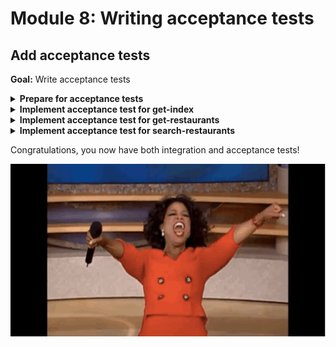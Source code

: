# Module 8: Writing acceptance tests

## Add acceptance tests

**Goal:** Write acceptance tests

<details>
<summary><b>Prepare for acceptance tests</b></summary><p>

1. Open `steps/when.js`.

2. First, we need to add a couple of dependencies, let's add them to the top of the file.

```javascript
const aws4 = require('aws4')
const URL = require('url')
const http = require('axios')
```

These are necessary because we'll need to make HTTP request to the deploy API endpoints, and where applicable we might need to sign the request with our IAM credentials (e.g. with the `/restaurants` endpoint) which is why we need `aws4`.

To allow the `when` module to toggle between "invoke function locally" and "call the deployed API", we can use an environment variable that is set when we run the test.

Let's call this environment variable `TEST_MODE`.

So let's add this line to the top of the `when.js` file:

```javascript
const mode = process.env.TEST_MODE
```

And let's say if `mode` is `handler`, then we'll invoke the functions locally, otherwise, if it's `http`, then we'll call the deploy API endpoint.

2. With that in mind, let's modify the `when.we_invoke_get_index` function to toggle between invoking function locally and remotely.

```javascript
const we_invoke_get_index = async () => {
  switch (mode) {
    case 'handler':
      return await viaHandler({}, 'get-index')
    case 'http':
      return await viaHttp('', 'GET')
    default:
      throw new Error(`unsupported mode: ${mode}`)
  }
}
```

Don't worry, we'll implement the `viaHttp` method in a minute, for now, just know that we need to pass in a relative path (in this case `''` for the root) and a HTTP method (`'GET'` in this case).

To make the HTTP request, we need to know the root URL for the deploy API and put it somewhere so the `viaHttp` method can use.

Luckily, we already capture and load environment variables via the `serverless-export-env` plugin and the `dotEnv` module.

So we just need to add the root URL to our API as an environment variable.

3. Open `serverless.yml`.

4. Add the following to the `provider` section:

```yml
environment:
  rest_api_url: !Sub https://${ApiGatewayRestApi}.execute-api.${AWS::Region}.amazonaws.com/${sls:stage}
```

Because this environment variable is added to the `provider` section as opposed to under a specific function's definition, it's added to all the functions in this project.

After this change, the `provider` section of your `serverless.yml` should look like this (pay attention to the indentation):

```yml
provider:
  name: aws
  runtime: nodejs18.x
  iam:
    role:
      statements:
        - Effect: Allow
          Action: dynamodb:scan
          Resource: !GetAtt RestaurantsTable.Arn
        - Effect: Allow
          Action: execute-api:Invoke
          Resource: !Sub arn:aws:execute-api:${AWS::Region}:${AWS::AccountId}:${ApiGatewayRestApi}/${sls:stage}/GET/restaurants
  environment:
    rest_api_url: !Sub https://${ApiGatewayRestApi}.execute-api.${AWS::Region}.amazonaws.com/${sls:stage}
```

The `serverless-export-env` plugin would add this new environment variable to the `.env` file, which is then picked up and loaded into our tests by the `init` module.

But we also need to set the `TEST_MODE` environment variable too. We'll do that in the `scripts` in `package.json`

5. Open `package.json`.

6. Change the `test` script to the following:

```json
"test": "npm run dotEnv && cross-env TEST_MODE=handler jest"
```

After this change, your `scripts` object should look like this:

```json
  "scripts": {
    "dotEnv": "sls export-env --all",
    "test": "npm run dotEnv && cross-env TEST_MODE=handler jest"
  },
```

This sets the `TEST_MODE` environment variable to `handler` whenever we run `npm run test` (or `npm t`).

7. Rerun the integration tests

`npm run test`

and see that the tests are still passing.

```
 PASS  tests/test_cases/get-restaurants.tests.js
 PASS  tests/test_cases/search-restaurants.tests.js
 PASS  tests/test_cases/get-index.tests.js

Test Suites: 3 passed, 3 total
Tests:       3 passed, 3 total
Snapshots:   0 total
Time:        1.74s, estimated 2s
```

Ok, now we're ready to implement the acceptance test.

</p></details>

<details>
<summary><b>Implement acceptance test for get-index</b></summary><p>

Now, let's fill in the gaps and implement the `viaHttp` method we left off in the last exercise.

1. Open `steps/when.js`.

2. Add the following after the `viaHandler` function:

```javascript
const respondFrom = async (httpRes) => ({
  statusCode: httpRes.status,
  body: httpRes.data,
  headers: httpRes.headers
})

const signHttpRequest = (url) => {
  const urlData = URL.parse(url)
  const opts = {
    host: urlData.hostname,
    path: urlData.pathname
  }

  aws4.sign(opts)
  return opts.headers
}

const viaHttp = async (relPath, method, opts) => {
  const url = `${process.env.rest_api_url}/${relPath}`
  console.info(`invoking via HTTP ${method} ${url}`)

  try {
    const data = _.get(opts, "body")
    let headers = {}
    if (_.get(opts, "iam_auth", false) === true) {
      headers = signHttpRequest(url)
    }

    const authHeader = _.get(opts, "auth")
    if (authHeader) {
      headers.Authorization = authHeader
    }

    const httpReq = http.request({
      method, url, headers, data
    })

    const res = await httpReq
    return respondFrom(res)
  } catch (err) {
    if (err.status) {
      return {
        statusCode: err.status,
        headers: err.response.headers
      }
    } else {
      throw err
    }
  }
}
```

Let's break it down.

This `viaHttp` method makes a HTTP request to the relative path on the `rest_api_url` environment variable (which we configured in the `serverless.yml` and loaded through `.env` file that's generated before every test).

You can pass in an `opts` object to pass in additional arguments:

* `body`: useful for `POST` and `PUT` requests.
* `iam_auth`: we should sign the HTTP request using our IAM credentials (which is what the `signHttpRequest` method is for)
* `auth`: include this as the `Authorization` header, used for authenticating against Cognito-protected endpoints (i.e. `search-restaurants`)

Since `axios` has a different response structure to our Lambda function, we need the `respondFrom` method massage the `axios` response to what we need.

Now, to actually run the acceptance test, we need to a new script to `package.json`.

3. Open `package.json`.

4. Add an `acceptance` script to `scripts`.

```json
"acceptance": "npm run dotEnv && cross-env TEST_MODE=http jest"
```

After this change, your `scripts` section should look like this:

```json
  "scripts": {
    "dotEnv": "sls export-env --all",
    "test": "npm run dotEnv && cross-env TEST_MODE=handler jest",
    "acceptance": "npm run dotEnv && cross-env TEST_MODE=http jest"
  },
```

5. Run the acceptance test

`npm run acceptance`

and see that the `get-index` function is failing

```
 PASS  tests/test_cases/get-restaurants.tests.js
 PASS  tests/test_cases/search-restaurants.tests.js
 FAIL  tests/test_cases/get-index.tests.js
  ● Console

    console.info tests/steps/when.js:39
      invoking via HTTP GET https://4q8sbvheq2.execute-api.us-east-1.amazonaws.com/dev/

  ● When we invoke the GET / endpoint › Should return the index page with 8 restaurants

    expect(received).toEqual(expected) // deep equality

    Expected: "text/html; charset=UTF-8"
    Received: undefined

      11 |
      12 |     expect(res.statusCode).toEqual(200)
    > 13 |     expect(res.headers['Content-Type']).toEqual('text/html; charset=UTF-8')
         |                                         ^
      14 |     expect(res.body).toBeDefined()
      15 |
      16 |     const $ = cheerio.load(res.body)

      at Object.it (tests/test_cases/get-index.tests.js:13:41)

Test Suites: 1 failed, 2 passed, 3 total
Tests:       1 failed, 2 passed, 3 total
Snapshots:   0 total
Time:        1.933s, estimated 2s
```

This is because the HTTP client `axios` lower-cases the `Content-Type` automatically, but both our test and the `get-index` function is returning camel-case.

At this point, you have two options:

1. in the `respondFrom` function, change the `Content-Type` header to be camel-case
2. change the `viaHandler` method and the `get-index` function to use lower case `content-type` to match `axios`'s behaviour

While I don't have a strong preference either way, I opted for option 2.

6. Modify `test_cases/get-index.tests.js` to look for `content-type` instead of `Content-Type`

```javascript
expect(res.headers['content-type']).toEqual('text/html; charset=UTF-8')
```

7. Modify `functions/get-index.js` to return `content-type` header instead of `Content-Type`

```javascript
const response = {
  statusCode: 200,
  headers: {
    'content-type': 'text/html; charset=UTF-8'
  },
  body: html
}
```

8. Modify `steps/when.js`'s `viaHandler` method to look for `content-type` instead of `Content-Type`

```javascript
const viaHandler = async (event, functionName) => {
  const handler = require(`${APP_ROOT}/functions/${functionName}`).handler

  const context = {}
  const response = await handler(event, context)
  const contentType = _.get(response, 'headers.content-type', 'application/json');
  if (response.body && contentType === 'application/json') {
    response.body = JSON.parse(response.body);
  }
  return response
}
```

9. Run the acceptance test

`npm run acceptance`

and see that the `get-index` function is now passing

```
 PASS  tests/test_cases/get-index.tests.js
  ● Console

    console.info tests/steps/when.js:39
      invoking via HTTP GET https://4q8sbvheq2.execute-api.us-east-1.amazonaws.com/dev/

 PASS  tests/test_cases/get-restaurants.tests.js
 PASS  tests/test_cases/search-restaurants.tests.js

Test Suites: 3 passed, 3 total
Tests:       3 passed, 3 total
Snapshots:   0 total
Time:        1.924s, estimated 2s
```

You can tell the `get-index` test is now calling the deployed endpoint by this log message:

```bash
invoking via HTTP GET https://4q8sbvheq2.execute-api.us-east-1.amazonaws.com/dev/
```

</p></details>

<details>
<summary><b>Implement acceptance test for get-restaurants</b></summary><p>

1. Modify `when.we_invoke_get_restaurants` to toggle between invoking function locally and remotely

```javascript
const we_invoke_get_restaurants = async () => {
  switch (mode) {
    case 'handler':
      return await viaHandler({}, 'get-restaurants')
    case 'http':
      return await viaHttp('restaurants', 'GET', { iam_auth: true })
    default:
      throw new Error(`unsupported mode: ${mode}`)
  }
}
```

2. Run the acceptance test

`npm run acceptance`

and see that both `get-index` and `get-restaurants` tests are passing

```
 PASS  tests/test_cases/get-restaurants.tests.js
  ● Console

    console.info tests/steps/when.js:39
      invoking via HTTP GET https://4q8sbvheq2.execute-api.us-east-1.amazonaws.com/dev/restaur
ants

 PASS  tests/test_cases/search-restaurants.tests.js
 PASS  tests/test_cases/get-index.tests.js
  ● Console

    console.info tests/steps/when.js:39
      invoking via HTTP GET https://4q8sbvheq2.execute-api.us-east-1.amazonaws.com/dev/


Test Suites: 3 passed, 3 total
Tests:       3 passed, 3 total
Snapshots:   0 total
Time:        1.707s, estimated 2s
```

</p></details>

<details>
<summary><b>Implement acceptance test for search-restaurants</b></summary><p>

This is a bit trickier, since the `search-restaurant` endpoint is protected by a Cognito custom authorizer. It means our test code would need to authenticate itself against Cognito first.

Remember that `server` client we created when set up the Cognito user pool? If not, look in your `serverless.yml` you'll find it.

```yml
ServerCognitoUserPoolClient:
  Type: AWS::Cognito::UserPoolClient
  Properties:
    ClientName: server
    UserPoolId: !Ref CognitoUserPool
    ExplicitAuthFlows:
      - ALLOW_ADMIN_USER_PASSWORD_AUTH
      - ALLOW_REFRESH_TOKEN_AUTH
    PreventUserExistenceErrors: ENABLED
```

The `ALLOW_ADMIN_USER_PASSWORD_AUTH` auth flow allows us to call the Cognito admin endpoints to register users and sign in as them.

Oh, and to avoid having an implicit dependency on some user having been created in Cognito, each test should create its own user, and delete it afterwards.

And to avoid clashing on username, let's use randomized usernames.

1. Install `chance` as a dependency

`npm install --save chance`

[Chance](https://chancejs.com/) is a handy module for generating random strings, names, etc. We'll use it to generate usernames, first names and last names, etc.

Notice that I'm installing it as a production dependency, and not a dev dependency? It's because we're going to use it in later exercises too ;-)

2. Add a file `given.js` to `steps` folder

3. Install the aws-sdk client for Cognito User Pool

`npm install --save-dev @aws-sdk/client-cognito-identity-provider`

We will use it to create users in our Cognito User Pool for the test.

4. Modify `steps/given.js` to the following

```javascript
const { 
  CognitoIdentityProviderClient,
  AdminCreateUserCommand,
  AdminInitiateAuthCommand,
  AdminRespondToAuthChallengeCommand
} = require('@aws-sdk/client-cognito-identity-provider')
const chance  = require('chance').Chance()

// needs number, special char, upper and lower case
const random_password = () => `${chance.string({ length: 8})}B!gM0uth`

const an_authenticated_user = async () => {
  const cognito = new CognitoIdentityProviderClient()
  
  const userpoolId = process.env.cognito_user_pool_id
  const clientId = process.env.cognito_server_client_id

  const firstName = chance.first({ nationality: "en" })
  const lastName = chance.last({ nationality: "en" })
  const suffix = chance.string({length: 8, pool: "abcdefghijklmnopqrstuvwxyz"})
  const username = `test-${firstName}-${lastName}-${suffix}`
  const password = random_password()
  const email = `${firstName}-${lastName}@big-mouth.com`

  const createReq = new AdminCreateUserCommand({
    UserPoolId: userpoolId,
    Username: username,
    MessageAction: 'SUPPRESS',
    TemporaryPassword: password,
    UserAttributes: [
      { Name: "given_name", Value: firstName },
      { Name: "family_name", Value: lastName },
      { Name: "email", Value: email }
    ]
  })
  await cognito.send(createReq)

  console.log(`[${username}] - user is created`)
  
  const req = new AdminInitiateAuthCommand({
    AuthFlow: 'ADMIN_NO_SRP_AUTH',
    UserPoolId: userpoolId,
    ClientId: clientId,
    AuthParameters: {
      USERNAME: username,
      PASSWORD: password
    }
  })
  const resp = await cognito.send(req)

  console.log(`[${username}] - initialised auth flow`)

  const challengeReq = new AdminRespondToAuthChallengeCommand({
    UserPoolId: userpoolId,
    ClientId: clientId,
    ChallengeName: resp.ChallengeName,
    Session: resp.Session,
    ChallengeResponses: {
      USERNAME: username,
      NEW_PASSWORD: random_password()
    }
  })
  const challengeResp = await cognito.send(challengeReq)
  
  console.log(`[${username}] - responded to auth challenge`)

  return {
    username,
    firstName,
    lastName,
    idToken: challengeResp.AuthenticationResult.IdToken
  }
}

module.exports = {
  an_authenticated_user
}
```

This requires the env vars `cognito_user_pool_id` and `cognito_server_client_id`.

While the `cognito_user_pool_id` is already captured as an environment variable for the `get-index` function, we need to add the `cognito_server_client_id` environment variable.

5. None of our functions need the Cognito server client id, but for the purpose of our tests, we need to capture it somehow. The closest function I can think of is the `get-index` function, so let's put it there.

Open the `serverless.yml` and update the `get-index` function's definition to add a `cognito_server_client_id` environment variable like this:

`cognito_server_client_id: !Ref ServerCognitoUserPoolClient`

After this change, your `get-index` function should look like this:

```yml
get-index:
  handler: functions/get-index.handler
  events:
    - http:
        path: /
        method: get
  environment:
    restaurants_api: !Sub https://${ApiGatewayRestApi}.execute-api.${AWS::Region}.amazonaws.com/${sls:stage}/restaurants
    cognito_user_pool_id: !Ref CognitoUserPool
    cognito_client_id: !Ref WebCognitoUserPoolClient
    cognito_server_client_id: !Ref ServerCognitoUserPoolClient
```

6. After each test, we also want to delete the test user so test data doesn't just accumulate in our environment.

Add a file `teardown.js` to the `steps` folder and paste the following in

```javascript
const { 
  CognitoIdentityProviderClient,
  AdminDeleteUserCommand
} = require('@aws-sdk/client-cognito-identity-provider')

const an_authenticated_user = async (user) => {
  const cognito = new CognitoIdentityProviderClient()
  
  let req = new AdminDeleteUserCommand({
    UserPoolId: process.env.cognito_user_pool_id,
    Username: user.username
  })
  await cognito.send(req)
  
  console.log(`[${user.username}] - user deleted`)
}

module.exports = {
  an_authenticated_user
}
```

7. Modify `steps/when.js` so that when we search restaurants, we would do so as an authenticated user.

Change the `we_invoke_search_restaurants` method to the following.

```javascript
const we_invoke_search_restaurants = async (theme, user) => {
  const body = JSON.stringify({ theme })

  switch (mode) {
    case 'handler':
      return await viaHandler({ body }, 'search-restaurants')
    case 'http':
      const auth = user.idToken
      return await viaHttp('restaurants/search', 'POST', { body, auth })
    default:
      throw new Error(`unsupported mode: ${mode}`)
  }
}
```

Notice that we're not taking in a `user` argument as well. This should be the authenticated Cognito user.

So let's go back to the test, and add steps to create and delete cognito users.

8. Open `test_cases/search-restaurants.tests.js` and replace the whole file with the following

```javascript
const { init } = require('../steps/init')
const when = require('../steps/when')
const teardown = require('../steps/teardown')
const given = require('../steps/given')

describe('Given an authenticated user', () => {
  let user

  beforeAll(async () => {
    await init()
    user = await given.an_authenticated_user()
  })

  afterAll(async () => {
    await teardown.an_authenticated_user(user)
  })

  describe(`When we invoke the POST /restaurants/search endpoint with theme 'cartoon'`, () => {
    it(`Should return an array of 4 restaurants`, async () => {
      const res = await when.we_invoke_search_restaurants('cartoon', user)

      expect(res.statusCode).toEqual(200)
      expect(res.body).toHaveLength(4)

      for (const restaurant of res.body) {
        expect(restaurant).toHaveProperty('name')
        expect(restaurant).toHaveProperty('image')
      }
    })
  })
})
```

9. Run the acceptance tests

`npm run acceptance`

and see that all 3 tests are passing

```
 PASS  tests/test_cases/get-restaurants.tests.js
  ● Console

    console.info tests/steps/when.js:39
      invoking via HTTP GET https://4q8sbvheq2.execute-api.us-east-1.amazonaws.com/dev/restaur
ants

 PASS  tests/test_cases/get-index.tests.js
  ● Console

    console.info tests/steps/when.js:39
      invoking via HTTP GET https://4q8sbvheq2.execute-api.us-east-1.amazonaws.com/dev/

 PASS  tests/test_cases/search-restaurants.tests.js
  ● Console

    console.info tests/steps/when.js:39
      invoking via HTTP POST https://4q8sbvheq2.execute-api.us-east-1.amazonaws.com/dev/restau
rants/search


Test Suites: 3 passed, 3 total
Tests:       3 passed, 3 total
Snapshots:   0 total
Time:        4.098s
```

10. Run the integration tests again and see that all 3 tests are still passing as well

```
 PASS  tests/test_cases/get-index.tests.js
 PASS  tests/test_cases/get-restaurants.tests.js
 PASS  tests/test_cases/search-restaurants.tests.js

Test Suites: 3 passed, 3 total
Tests:       3 passed, 3 total
Snapshots:   0 total
Time:        4.393s
```

</p></details>

Congratulations, you now have both integration and acceptance tests!

![](/images/mod10-001.gif)
